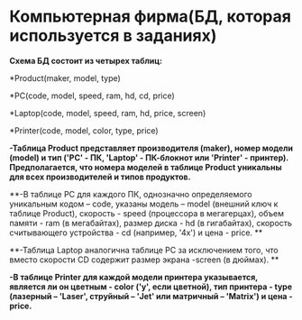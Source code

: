 #                                                                    Компьютерная фирма(БД, которая используется в заданиях)
**Схема БД состоит из четырех таблиц:**

*Product(maker, model, type)

*PC(code, model, speed, ram, hd, cd, price)

*Laptop(code, model, speed, ram, hd, price, screen)

*Printer(code, model, color, type, price)

**-Таблица Product представляет производителя (maker), номер модели (model) и тип ('PC' - ПК, 'Laptop' - ПК-блокнот или 'Printer' - принтер). Предполагается, что номера моделей в таблице Product уникальны для всех производителей и типов продуктов.**

**-В таблице PC для каждого ПК, однозначно определяемого уникальным кодом – code, указаны модель – model (внешний ключ к таблице Product), скорость - speed (процессора в мегагерцах), объем памяти - ram (в мегабайтах), размер диска - hd (в гигабайтах), скорость считывающего устройства - cd (например, '4x') и цена - price. **

**-Таблица Laptop аналогична таблице РС за исключением того, что вместо скорости CD содержит размер экрана -screen (в дюймах). **

**-В таблице Printer для каждой модели принтера указывается, является ли он цветным - color ('y', если цветной), тип принтера - type (лазерный – 'Laser', струйный – 'Jet' или матричный – 'Matrix') и цена - price.**

